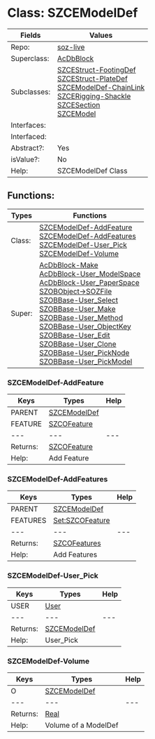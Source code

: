 
# Class:	SZCEModelDef

| Fields | Values |
| --------- | --------- |
| Repo: | [soz-live](/repos/soz-live.html) |
| Superclass: | [AcDbBlock](AcDbBlock.html) |
| Subclasses: | [SZCEStruct-FootingDef](SZCEStruct-FootingDef.html) <br> [SZCEStruct-PlateDef](SZCEStruct-PlateDef.html) <br> [SZCEModelDef-ChainLink](SZCEModelDef-ChainLink.html) <br> [SZCERigging-Shackle](SZCERigging-Shackle.html) <br> [SZCESection](SZCESection.html) <br> [SZCEModel](SZCEModel.html) |
| Interfaces: |  |
| Interfaced: |  |
| Abstract?: | Yes |
| isValue?: | No |
| Help: | SZCEModelDef Class |


## Functions:

| Types | Functions |
| --------- | --------- |
| Class: | [SZCEModelDef-AddFeature](#SZCEModelDef-AddFeature) <br> [SZCEModelDef-AddFeatures](#SZCEModelDef-AddFeatures) <br> [SZCEModelDef-User_Pick](#SZCEModelDef-User_Pick) <br> [SZCEModelDef-Volume](#SZCEModelDef-Volume) |
| Super: | [AcDbBlock-Make](AcDbBlock.html) <br> [AcDbBlock-User_ModelSpace](AcDbBlock.html) <br> [AcDbBlock-User_PaperSpace](AcDbBlock.html) <br> [SZOBObject->SOZFile](SZOBObject.html) <br> [SZOBBase-User_Select](SZOBBase.html) <br> [SZOBBase-User_Make](SZOBBase.html) <br> [SZOBBase-User_Method](SZOBBase.html) <br> [SZOBBase-User_ObjectKey](SZOBBase.html) <br> [SZOBBase-User_Edit](SZOBBase.html) <br> [SZOBBase-User_Clone](SZOBBase.html) <br> [SZOBBase-User_PickNode](SZOBBase.html) <br> [SZOBBase-User_PickModel](SZOBBase.html) |


### SZCEModelDef-AddFeature

| Keys | Types | Help |
| --------- | --------- | --------- |
| PARENT | [SZCEModelDef](SZCEModelDef.html) |  |
| FEATURE | [SZCOFeature](SZCOFeature.html) |  |
| --- | --- | --- |
| Returns: | [SZCOFeature](SZCOFeature.html) |
| Help: | Add Feature |

### SZCEModelDef-AddFeatures

| Keys | Types | Help |
| --------- | --------- | --------- |
| PARENT | [SZCEModelDef](SZCEModelDef.html) |  |
| FEATURES | [Set:SZCOFeature](SZCOFeature.html) |  |
| --- | --- | --- |
| Returns: | [SZCOFeatures](SZCOFeatures.html) |
| Help: | Add Features |

### SZCEModelDef-User_Pick

| Keys | Types | Help |
| --------- | --------- | --------- |
| USER | [User](User.html) |  |
| --- | --- | --- |
| Returns: | [SZCEModelDef](SZCEModelDef.html) |
| Help: | User_Pick |

### SZCEModelDef-Volume

| Keys | Types | Help |
| --------- | --------- | --------- |
| O | [SZCEModelDef](SZCEModelDef.html) |  |
| --- | --- | --- |
| Returns: | [Real](Real.html) |
| Help: | Volume of a ModelDef |

